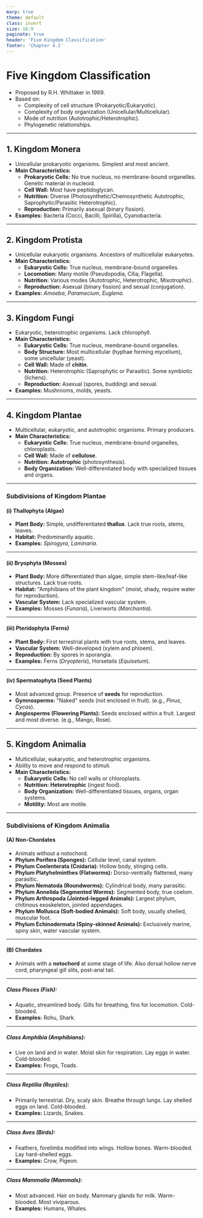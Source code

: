 ```yaml
---
marp: true
theme: default
class: invert
size: 16:9
paginate: true
header: 'Five Kingdom Classification'
footer: 'Chapter 4.1'
---
```


# Five Kingdom Classification

*   Proposed by R.H. Whittaker in 1969.
*   Based on:
    *   Complexity of cell structure (Prokaryotic/Eukaryotic).
    *   Complexity of body organization (Unicellular/Multicellular).
    *   Mode of nutrition (Autotrophic/Heterotrophic).
    *   Phylogenetic relationships.

---

## 1. Kingdom Monera

*   Unicellular prokaryotic organisms. Simplest and most ancient.
*   **Main Characteristics:**
    *   **Prokaryotic Cells:** No true nucleus, no membrane-bound organelles. Genetic material in nucleoid.
    *   **Cell Wall:** Most have peptidoglycan.
    *   **Nutrition:** Diverse (Photosynthetic/Chemosynthetic Autotrophic, Saprophytic/Parasitic Heterotrophic).
    *   **Reproduction:** Primarily asexual (binary fission).
*   **Examples:** Bacteria (Cocci, Bacilli, Spirilla), Cyanobacteria.

---

## 2. Kingdom Protista

*   Unicellular eukaryotic organisms. Ancestors of multicellular eukaryotes.
*   **Main Characteristics:**
    *   **Eukaryotic Cells:** True nucleus, membrane-bound organelles.
    *   **Locomotion:** Many motile (Pseudopodia, Cilia, Flagella).
    *   **Nutrition:** Various modes (Autotrophic, Heterotrophic, Mixotrophic).
    *   **Reproduction:** Asexual (binary fission) and sexual (conjugation).
*   **Examples:** *Amoeba*, *Paramecium*, *Euglena*.

---

## 3. Kingdom Fungi

*   Eukaryotic, heterotrophic organisms. Lack chlorophyll.
*   **Main Characteristics:**
    *   **Eukaryotic Cells:** True nucleus, membrane-bound organelles.
    *   **Body Structure:** Most multicellular (hyphae forming mycelium), some unicellular (yeast).
    *   **Cell Wall:** Made of **chitin**.
    *   **Nutrition:** Heterotrophic (Saprophytic or Parasitic). Some symbiotic (lichens).
    *   **Reproduction:** Asexual (spores, budding) and sexual.
*   **Examples:** Mushrooms, molds, yeasts.

---

## 4. Kingdom Plantae

*   Multicellular, eukaryotic, and autotrophic organisms. Primary producers.
*   **Main Characteristics:**
    *   **Eukaryotic Cells:** True nucleus, membrane-bound organelles, chloroplasts.
    *   **Cell Wall:** Made of **cellulose**.
    *   **Nutrition:** **Autotrophic** (photosynthesis).
    *   **Body Organization:** Well-differentiated body with specialized tissues and organs.

---

### Subdivisions of Kingdom Plantae

#### (i) Thallophyta (Algae)

*   **Plant Body:** Simple, undifferentiated **thallus**. Lack true roots, stems, leaves.
*   **Habitat:** Predominantly aquatic.
*   **Examples:** *Spirogyra*, *Laminaria*.

---

#### (ii) Bryophyta (Mosses)

*   **Plant Body:** More differentiated than algae, simple stem-like/leaf-like structures. Lack true roots.
*   **Habitat:** "Amphibians of the plant kingdom" (moist, shady, require water for reproduction).
*   **Vascular System:** Lack specialized vascular system.
*   **Examples:** Mosses (*Funaria*), Liverworts (*Marchantia*).

---

#### (iii) Pteridophyta (Ferns)

*   **Plant Body:** First terrestrial plants with true roots, stems, and leaves.
*   **Vascular System:** Well-developed (xylem and phloem).
*   **Reproduction:** By spores in sporangia.
*   **Examples:** Ferns (*Dryopteris*), Horsetails (*Equisetum*).

---

#### (iv) Spermatophyta (Seed Plants)

*   Most advanced group. Presence of **seeds** for reproduction.
*   **Gymnosperms:** "Naked" seeds (not enclosed in fruit). (e.g., *Pinus*, *Cycas*).
*   **Angiosperms (Flowering Plants):** Seeds enclosed within a fruit. Largest and most diverse. (e.g., Mango, Rose).

---

## 5. Kingdom Animalia

*   Multicellular, eukaryotic, and heterotrophic organisms.
*   Ability to move and respond to stimuli.
*   **Main Characteristics:**
    *   **Eukaryotic Cells:** No cell walls or chloroplasts.
    *   **Nutrition:** **Heterotrophic** (ingest food).
    *   **Body Organization:** Well-differentiated tissues, organs, organ systems.
    *   **Motility:** Most are motile.

---

### Subdivisions of Kingdom Animalia

#### (A) Non-Chordates

*   Animals without a notochord.
*   **Phylum Porifera (Sponges):** Cellular level, canal system.
*   **Phylum Coelenterata (Cnidaria):** Hollow body, stinging cells.
*   **Phylum Platyhelminthes (Flatworms):** Dorso-ventrally flattened, many parasitic.
*   **Phylum Nematoda (Roundworms):** Cylindrical body, many parasitic.
*   **Phylum Annelida (Segmented Worms):** Segmented body, true coelom.
*   **Phylum Arthropoda (Jointed-legged Animals):** Largest phylum, chitinous exoskeleton, jointed appendages.
*   **Phylum Mollusca (Soft-bodied Animals):** Soft body, usually shelled, muscular foot.
*   **Phylum Echinodermata (Spiny-skinned Animals):** Exclusively marine, spiny skin, water vascular system.

---

#### (B) Chordates

*   Animals with a **notochord** at some stage of life. Also dorsal hollow nerve cord, pharyngeal gill slits, post-anal tail.

---

##### Class Pisces (Fish):

*   Aquatic, streamlined body. Gills for breathing, fins for locomotion. Cold-blooded.
*   **Examples:** Rohu, Shark.

---

##### Class Amphibia (Amphibians):

*   Live on land and in water. Moist skin for respiration. Lay eggs in water. Cold-blooded.
*   **Examples:** Frogs, Toads.

---

##### Class Reptilia (Reptiles):

*   Primarily terrestrial. Dry, scaly skin. Breathe through lungs. Lay shelled eggs on land. Cold-blooded.
*   **Examples:** Lizards, Snakes.

---

##### Class Aves (Birds):

*   Feathers, forelimbs modified into wings. Hollow bones. Warm-blooded. Lay hard-shelled eggs.
*   **Examples:** Crow, Pigeon.

---

##### Class Mammalia (Mammals):

*   Most advanced. Hair on body. Mammary glands for milk. Warm-blooded. Most viviparous.
*   **Examples:** Humans, Whales.
